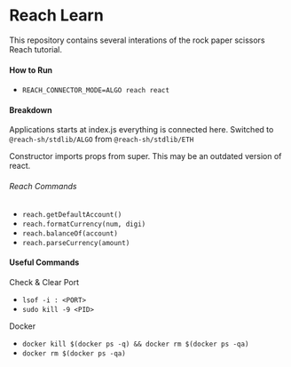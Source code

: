 # Reach Learn

This repository contains several interations of the rock paper scissors Reach tutorial.

#### How to Run
- `REACH_CONNECTOR_MODE=ALGO reach react`

#### Breakdown
Applications starts at index.js everything is connected here. Switched to `@reach-sh/stdlib/ALGO` from `@reach-sh/stdlib/ETH`

Constructor imports props from super. This may be an outdated version of react.

###### Reach Commands
- `reach.getDefaultAccount()`
- `reach.formatCurrency(num, digi)`
- `reach.balanceOf(account)`
- `reach.parseCurrency(amount)`


#### Useful Commands
Check & Clear Port
- `lsof -i : <PORT>`
- `sudo kill -9 <PID>`

Docker
- `docker kill $(docker ps -q) && docker rm $(docker ps -qa)`
- `docker rm $(docker ps -qa)`

